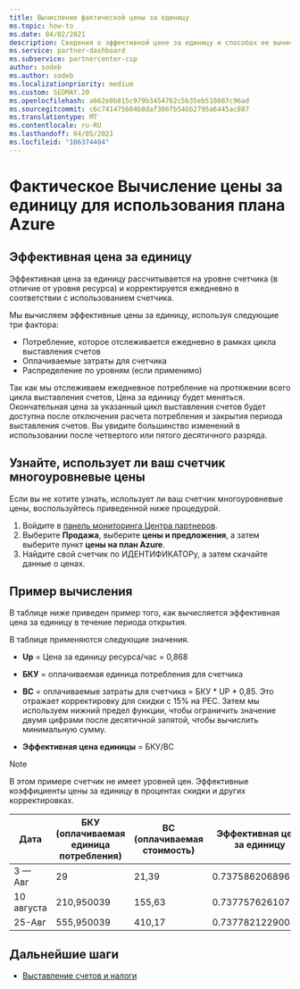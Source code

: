 ```yaml
---
title: Вычисление фактической цены за единицу
ms.topic: how-to
ms.date: 04/02/2021
description: Сведения о эффективной цене за единицу и способах ее вычисления. В этой статье также приводится пример вычисления.
ms.service: partner-dashboard
ms.subservice: partnercenter-csp
author: sodeb
ms.author: sodeb
ms.localizationpriority: medium
ms.custom: SEOMAY.20
ms.openlocfilehash: a662e0b815c979b3454762c5b35eb510887c96ad
ms.sourcegitcommit: c6c741475604b8daf386fb54bb2795a6445ac887
ms.translationtype: MT
ms.contentlocale: ru-RU
ms.lasthandoff: 04/05/2021
ms.locfileid: "106374404"
---
```

# <a name="effective-unit-price-calculation-for-azure-plan-consumption"></a>Фактическое Вычисление цены за единицу для использования плана Azure

## <a name="the-effective-unit-price"></a>Эффективная цена за единицу

Эффективная цена за единицу рассчитывается на уровне счетчика (в отличие от уровня ресурса) и корректируется ежедневно в соответствии с использованием счетчика.

Мы вычисляем эффективные цены за единицу, используя следующие три фактора:

- Потребление, которое отслеживается ежедневно в рамках цикла выставления счетов
- Оплачиваемые затраты для счетчика
- Распределение по уровням (если применимо)

Так как мы отслеживаем ежедневное потребление на протяжении всего цикла выставления счетов, Цена за единицу будет меняться. Окончательная цена за указанный цикл выставления счетов будет доступна после отключения расчета потребления и закрытия периода выставления счетов. Вы увидите большинство изменений в использовании после четвертого или пятого десятичного разряда.

## <a name="find-out-whether-your-meter-uses-tiered-pricing"></a>Узнайте, использует ли ваш счетчик многоуровневые цены

Если вы не хотите узнать, использует ли ваш счетчик многоуровневые цены, воспользуйтесь приведенной ниже процедурой. 

1. Войдите в [панель мониторинга Центра партнеров](https://partner.microsoft.com/dashboard/).
2. Выберите **Продажа**, выберите **цены и предложения**, а затем выберите пункт **цены на план Azure**.
3. Найдите свой счетчик по ИДЕНТИФИКАТОРу, а затем скачайте данные о ценах. 

## <a name="sample-calculation"></a>Пример вычисления

В таблице ниже приведен пример того, как вычисляется эффективная цена за единицу в течение периода открытия.

В таблице применяются следующие значения. 

- **Up** = Цена за единицу ресурса/час = 0,868

- **БКУ** = оплачиваемая единица потребления для счетчика

- **BC** = оплачиваемые затраты для счетчика = БКУ * UP * 0,85. Это отражает корректировку для скидки с 15% на PEC. Затем мы используем нижний предел функции, чтобы ограничить значение двумя цифрами после десятичной запятой, чтобы вычислить минимальную сумму. 

- **Эффективная цена единицы** = БКУ/BC

>[!NOTE]
>В этом примере счетчик не имеет уровней цен. Эффективные коэффициенты цены за единицу в процентах скидки и других корректировках.

| Дата | БКУ (оплачиваемая единица потребления) | BC (оплачиваемая стоимость) | Эффективная цена за единицу |
| ------ | ----------- | ----------- | ----------- |  
| 3 — Авг | 29 | 21,39 | 0.737586206896552 |
| 10 августа | 210,950039 | 155,63 | 0.737757626107858 |
| 25-Авг | 555,950039 | 410,17 | 0.737782122900436 |

## <a name="next-steps"></a>Дальнейшие шаги

- [Выставление счетов и налоги](billing.md)
